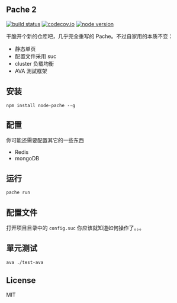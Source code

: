 Pache 2
---

[![build status][travis-image]][travis-url]
[![codecov.io][codecov-image]][codecov-url]
[![node version][node-image]][node-url]

[travis-image]: https://api.travis-ci.org/VecHK/Pache2.svg?branch=master
[travis-url]: https://travis-ci.org/VecHK/Pache2
[codecov-image]: https://img.shields.io/codecov/c/github/VecHK/Pache2/master.svg
[codecov-url]: https://codecov.io/github/VecHK/Pache2?branch=master
[node-image]: https://img.shields.io/badge/node.js-%3E=_7.9-green.svg
[node-url]: http://nodejs.org/download/

干脆开个新的仓库吧，几乎完全重写的 Pache。不过自家用的本质不变：

 * 静态单页
 * 配置文件采用 suc
 * cluster 负载均衡
 * AVA 測試框架

## 安装

```
npm install node-pache --g
```

## 配置

你可能还需要配置其它的一些东西

 - Redis
 - mongoDB

## 运行

```bash
pache run
```

## 配置文件

打开项目目录中的 `config.suc` 你应该就知道如何操作了。。。

## 單元测试

```
ava ./test-ava
```

## License

MIT
